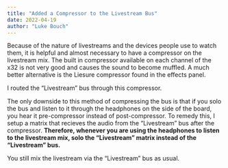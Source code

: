 ```yaml
---
title: "Added a Compressor to the Livestream Bus"
date: 2022-04-19
author: "Luke Bouch"
---
```


Because of the nature of livestreams and the devices people use to watch them, it is helpful and almost necessary to have a compressor on the livestream mix. The built in compressor available on each channel of the x32 is not very good and causes the sound to become muffled. A much better alternative is the Liesure compressor found in the effects panel.

I routed the “Livestream” bus through this compressor.

The only downside to this method of compressing the bus is that if you solo the bus and listen to it through the headphones on the side of the board, you hear it pre-compressor instead of post-compressor. To remedy this, I setup a matrix that recieves the audio from the “Livestream” bus after the compressor. **Therefore, whenever you are using the headphones to listen to the livestream mix, solo the “Livestream” matrix instead of the “Livestream” bus.**

You still mix the livestream via the “Livestream” bus as usual.